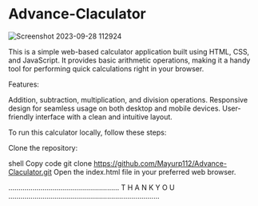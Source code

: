 # Advance-Claculator


![Screenshot 2023-09-28 112924](https://github.com/Mayurp112/Advance-Claculator/assets/136470966/c962c074-0fed-4c9d-8bd0-101c33643b3e)

This is a simple web-based calculator application built using HTML, CSS, and JavaScript. It provides basic arithmetic operations, making it a handy tool for performing quick calculations right in your browser.

Features:

Addition, subtraction, multiplication, and division operations.
Responsive design for seamless usage on both desktop and mobile devices.
User-friendly interface with a clean and intuitive layout.


To run this calculator locally, follow these steps:

Clone the repository:

shell
Copy code
git clone https://github.com/Mayurp112/Advance-Claculator.git
Open the index.html file in your preferred web browser.

.......................................................  T H A N K  Y O U  ...........................................................................
